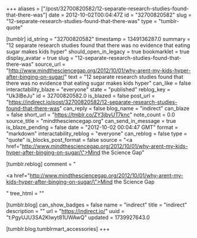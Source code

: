 +++
aliases = ["/post/32700820582/12-separate-research-studies-found-that-there-was"]
date = 2012-10-02T00:04:47Z
id = "32700820582"
slug = "12-separate-research-studies-found-that-there-was"
type = "tumblr-quote"

[tumblr]
id_string = "32700820582"
timestamp = 1349136287.0
summary = "12 separate research studies found that there was no evidence that eating sugar makes kids hyper"
should_open_in_legacy = true
bookmarklet = true
display_avatar = true
slug = "12-separate-research-studies-found-that-there-was"
source_url = "http://www.mindthesciencegap.org/2012/10/01/why-arent-my-kids-hyper-after-binging-on-sugar/"
text = "12 separate research studies found that there was no evidence that eating sugar makes kids hyper"
can_like = false
interactability_blaze = "everyone"
state = "published"
reblog_key = "Uk3IBeJu"
id = 32700820582.0
is_blazed = false
post_url = "https://indirect.io/post/32700820582/12-separate-research-studies-found-that-there-was"
can_reply = false
blog_name = "indirect"
can_blaze = false
short_url = "https://tmblr.co/ZY3jbyUT7knc"
note_count = 0.0
source_title = "mindthesciencegap.org"
can_send_in_message = true
is_blaze_pending = false
date = "2012-10-02 00:04:47 GMT"
format = "markdown"
interactability_reblog = "everyone"
can_reblog = false
type = "quote"
is_blocks_post_format = false
source = "<a href=\"http://www.mindthesciencegap.org/2012/10/01/why-arent-my-kids-hyper-after-binging-on-sugar/\">Mind the Science Gap</a>"

[tumblr.reblog]
comment = "<p><a href=\"http://www.mindthesciencegap.org/2012/10/01/why-arent-my-kids-hyper-after-binging-on-sugar/\">Mind the Science Gap</a></p>"
tree_html = ""

[tumblr.blog]
can_show_badges = false
name = "indirect"
title = "indirect"
description = ""
url = "https://indirect.io/"
uuid = "t:PgyUJU3SA2Klwyt81UWAwQ"
updated = 1739927643.0

[tumblr.blog.tumblrmart_accessories]
+++
